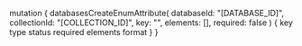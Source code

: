 mutation {
    databasesCreateEnumAttribute(
        databaseId: "[DATABASE_ID]",
        collectionId: "[COLLECTION_ID]",
        key: "",
        elements: [],
        required: false
    ) {
        key
        type
        status
        required
        elements
        format
    }
}